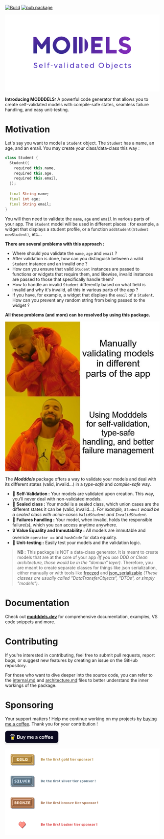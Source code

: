 [![Build](https://github.com/CodingSoot/modddels/actions/workflows/build.yml/badge.svg)](https://github.com/CodingSoot/modddels/actions/workflows/build.yml)
[![pub package](https://img.shields.io/pub/v/modddels.svg)](https://pub.dartlang.org/packages/modddels)

![banner](https://raw.githubusercontent.com/CodingSoot/modddels/master/resources/images/Modddels%20banner%20-%20light.png)

**Introducing MODDDELS:** A powerful code generator that allows you to create self-validated models with compile-safe states, seamless failure handling, and easy unit-testing.

# Motivation

Let's say you want to model a `Student` object. The `Student` has a name, an age, and an email. You may create your class/data-class this way :

```dart
class Student {
  Student({
    required this.name,
    required this.age,
    required this.email,
  });

  final String name;
  final int age;
  final String email;
}
```

You will then need to validate the `name`, `age` and `email` in various parts of your app. The `Student` model will be used in different places : for example, a widget that displays a student profile, or a function `addStudent(Student newStudent)`, etc...

**There are several problems with this approach :**

- Where should you validate the `name`, `age` and `email` ?
- After validation is done, how can you distinguish between a valid `Student` instance and an invalid one ?
- How can you ensure that valid `Student` instances are passed to functions or widgets that require them, and likewise, invalid instances are passed to those that specifically handle them?
- How to handle an invalid `Student` differently based on what field is invalid and why it's invalid, all this in various parts of the app ?
- If you have, for example, a widget that displays the `email` of a `Student`. How can you prevent any random string from being passed to the widget ?

**All these problems (and more) can be resolved by using this package.**

![meme](https://raw.githubusercontent.com/CodingSoot/modddels/master/resources/images/Meme.jpg)

The **_Modddels_** package offers a way to validate your models and deal with its different states (valid, invalid...) in a _type-safe_ and _compile-safe_ way.

- 🔎 **Self-Validation :** Your models are validated upon creation. This way, you'll never deal with non-validated models.
- 🧊 **Sealed class :** Your model is a sealed class, which union cases are the different states it can be (valid, invalid...). _For example, `Student` would be a sealed class with union-cases `ValidStudent` and `InvalidStudent`._
- 🚨 **Failures handling :** Your model, when invalid, holds the responsible failure(s), which you can access anytime anywhere.
- 🔒 **Value Equality and Immutability :** All models are immutable and override `operator ==` and `hashCode` for data equality.
- 🧪 **Unit-testing :** Easily test your models and the validation logic.

> **NB :** This package is NOT a data-class generator. It is meant to create models that are at the core of your app _(If you use DDD or Clean architecture, those would be in the "domain" layer)_. Therefore, you are meant to create separate classes for things like json serialization, either manually or with tools like [freezed](https://pub.dev/packages/freezed) and [json_serializable](https://pub.dev/packages/json_serializable) _(These classes are usually called "DataTransferObjects", "DTOs", or simply "models")_.

# Documentation

Check out [**modddels.dev**](https://www.modddels.dev/) for comprehensive documentation, examples, VS code snippets and more.

# Contributing

If you're interested in contributing, feel free to submit pull requests, report bugs, or suggest new features by creating an issue on the GitHub repository.

For those who want to dive deeper into the source code, you can refer to the [internal.md](https://github.com/CodingSoot/modddels/blob/master/docs/internal/internal.md) and [architecture.md](https://github.com/CodingSoot/modddels/blob/master/docs/internal/architecture.md) files to better understand the inner workings of the package.

# Sponsoring

Your support matters ! Help me continue working on my projects by [buying me a coffee](https://www.buymeacoffee.com/codingsoot). Thank you for your contribution !

<a href="https://www.buymeacoffee.com/codingsoot" target="_blank"><img src="https://raw.githubusercontent.com/CodingSoot/modddels/master/resources/images/buymeacoffee.svg" alt="Buy Me A Coffee" style="height: 41px !important;width: 174px !important;box-shadow: 0px 3px 2px 0px rgba(190, 190, 190, 0.5) !important;-webkit-box-shadow: 0px 3px 2px 0px rgba(190, 190, 190, 0.5) !important;" ></a>

![sponsors](https://raw.githubusercontent.com/CodingSoot/modddels/master/resources/images/Sponsors%20list.png)
